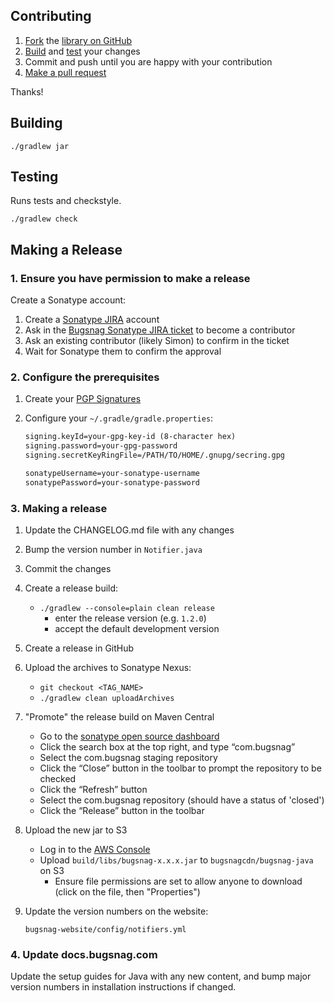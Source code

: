 ## Contributing

1. [Fork](https://help.github.com/articles/fork-a-repo) the
   [library on GitHub](https://github.com/bugsnag/bugsnag-java)
2. [Build](#building) and [test](#testing) your changes
3. Commit and push until you are happy with your contribution
4. [Make a pull request](https://help.github.com/articles/using-pull-requests)

Thanks!

## Building

```
./gradlew jar
```

## Testing

Runs tests and checkstyle.

```
./gradlew check
```

## Making a Release


### 1. Ensure you have permission to make a release

Create a Sonatype account:

1. Create a [Sonatype JIRA](https://issues.sonatype.org) account
1. Ask in the [Bugsnag Sonatype JIRA ticket](https://issues.sonatype.org/browse/OSSRH-5533) to become a contributor
1. Ask an existing contributor (likely Simon) to confirm in the ticket
1. Wait for Sonatype them to confirm the approval

### 2. Configure the prerequisites

1. Create your [PGP Signatures](http://central.sonatype.org/pages/working-with-pgp-signatures.html)
2. Configure your `~/.gradle/gradle.properties`:

   ```xml
   signing.keyId=your-gpg-key-id (8-character hex)
   signing.password=your-gpg-password
   signing.secretKeyRingFile=/PATH/TO/HOME/.gnupg/secring.gpg
   
   sonatypeUsername=your-sonatype-username
   sonatypePassword=your-sonatype-password
   ```

### 3. Making a release

1. Update the CHANGELOG.md file with any changes
1. Bump the version number in `Notifier.java`
1. Commit the changes
1. Create a release build:
   * `./gradlew --console=plain clean release`
     - enter the release version (e.g. `1.2.0`)
     - accept the default development version
1. Create a release in GitHub
1. Upload the archives to Sonatype Nexus:
   * `git checkout <TAG_NAME>`
   * `./gradlew clean uploadArchives`
1. "Promote" the release build on Maven Central
   * Go to the [sonatype open source dashboard](https://oss.sonatype.org/index.html#stagingRepositories)
   * Click the search box at the top right, and type “com.bugsnag”
   * Select the com.bugsnag staging repository
   * Click the “Close” button in the toolbar to prompt the repository to be checked
   * Click the “Refresh” button
   * Select the com.bugsnag repository (should have a status of 'closed')
   * Click the “Release” button in the toolbar
1. Upload the new jar to S3
   * Log in to the [AWS Console](https://bugsnag.signin.aws.amazon.com/console)
   * Upload `build/libs/bugsnag-x.x.x.jar` to `bugsnagcdn/bugsnag-java` on S3
	 * Ensure file permissions are set to allow anyone to download (click on the
     file, then "Properties")
1. Update the version numbers on the website:

   ```
   bugsnag-website/config/notifiers.yml
   ```

### 4. Update docs.bugsnag.com

Update the setup guides for Java with any new content, and bump major version
numbers in installation instructions if changed.

